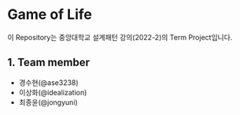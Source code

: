 # Game of Life
이 Repository는 중앙대학교 설계패턴 강의(2022-2)의 Term Project입니다.

## 1. Team member
- 경수현(@ase3238)
- 이상화(@idealization)
- 최종윤(@jongyuni)